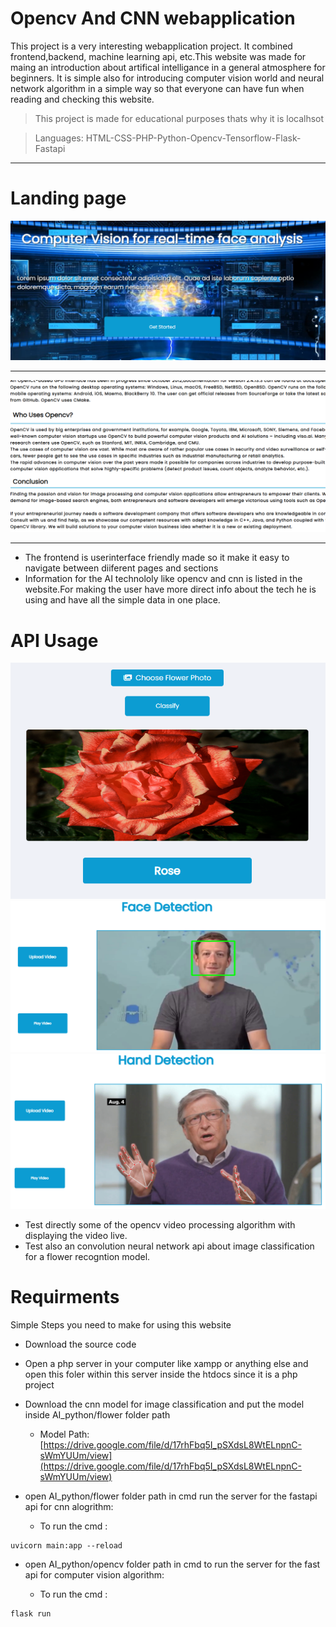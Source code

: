 # Opencv And CNN webapplication
This project is a very interesting webapplication project. It combined frontend,backend, machine learning api, etc.This website was made for maing an introduction about artifical intelligance in a general atmosphere for beginners. It is simple also for introducing computer vision world and neural network algorithm in a simple way so that everyone can have fun when reading and checking this website.
>This project is made for educational purposes thats why it is localhsot

> Languages: HTML-CSS-PHP-Python-Opencv-Tensorflow-Flask-Fastapi
---
# Landing page
![](readmeimg/home.PNG)

---

![](readmeimg/info.PNG)

---
* The frontend is userinterface friendly made so it make it easy to navigate between diiferent pages and sections
* Information for the AI technololy like opencv and cnn is listed in the website.For making the user have more direct info about the tech he is using and have all the simple data in one place.
# API Usage
![](readmeimg/cnn.PNG)
![](readmeimg/facedet.PNG)
![](readmeimg/hand.PNG)
* Test directly some of the opencv video processing algorithm with displaying the video live.
* Test also  an convolution neural network api about image classification for a flower recogntion model.
# Requirments
Simple Steps you need to make for using this website
* Download the source code
* Open a php server in your computer like xampp or anything else and open this foler within this server inside the htdocs since it is a php project
* Download the cnn model for image classification and put the model inside AI_python/flower folder path

    * Model Path: [https://drive.google.com/file/d/17rhFbq5I_pSXdsL8WtELnpnC-sWmYUUm/view](https://drive.google.com/file/d/17rhFbq5I_pSXdsL8WtELnpnC-sWmYUUm/view)
* open AI_python/flower folder path in cmd run the server for the fastapi api for cnn alogrithm:
    
    * To run the cmd :      
```
uvicorn main:app --reload
````           
* open AI_python/opencv folder path in cmd to run the server for the fast api for computer vision algorithm:

    * To run the cmd :
```
flask run
```
